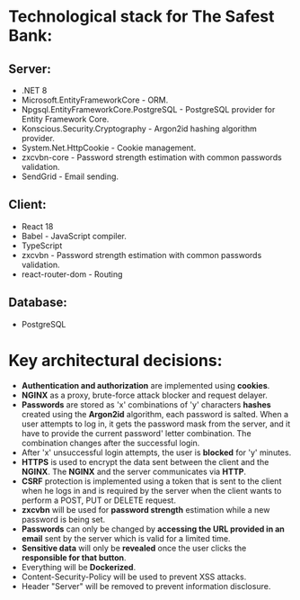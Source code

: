 # Technological stack for The Safest Bank:

## Server:
- .NET 8
- Microsoft.EntityFrameworkCore - ORM.
- Npgsql.EntityFrameworkCore.PostgreSQL - PostgreSQL provider for Entity Framework Core.
- Konscious.Security.Cryptography - Argon2id hashing algorithm provider.
- System.Net.HttpCookie - Cookie management.
- zxcvbn-core - Password strength estimation with common passwords validation.
- SendGrid - Email sending.

## Client:
- React 18
- Babel - JavaScript compiler.
- TypeScript
- zxcvbn - Password strength estimation with common passwords validation.
- react-router-dom - Routing

## Database:
- PostgreSQL

# Key architectural decisions:
- **Authentication and authorization** are implemented using **cookies**.
- **NGINX** as a proxy, brute-force attack blocker and request delayer.
- **Passwords** are stored as 'x' combinations of 'y' characters **hashes** created using the **Argon2id** algorithm, each password is salted. When a user attempts to log in, it gets the password mask from the server, and it have to provide the current password' letter combination. The combination changes after the successful login.
- After 'x' unsuccessful login attempts, the user is **blocked** for 'y' minutes.
- **HTTPS** is used to encrypt the data sent between the client and the **NGINX**. The **NGINX** and the server communicates via **HTTP**.
- **CSRF** protection is implemented using a token that is sent to the client when he logs in and is required by the server when the client wants to perform a POST, PUT or DELETE request.
- **zxcvbn** will be used for **password strength** estimation while a new password is being set.
- **Passwords** can only be changed by **accessing the URL provided in an email** sent by the server which is valid for a limited time.
- **Sensitive data** will only be **revealed** once the user clicks the **responsible for that button**.
- Everything will be **Dockerized**.
- Content-Security-Policy will be used to prevent XSS attacks.
- Header "Server" will be removed to prevent information disclosure.